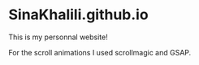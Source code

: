 # SinaKhalili.github.io

This is my personnal website! 

For the scroll animations I used scrollmagic and GSAP.
